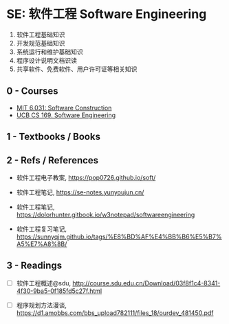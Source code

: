 # SE: 软件工程 Software Engineering

1.  软件工程基础知识
2.  开发规范基础知识
3.  系统运行和维护基础知识
4.  程序设计说明文档识读
5.  共享软件、免费软件、用户许可证等相关知识

## 0 - Courses

-   [MIT 6.031: Software Construction](https://web.mit.edu/6.031/)
-   [UCB CS 169. Software Engineering](https://www2.eecs.berkeley.edu/Courses/CS169/)

## 1 - Textbooks / Books

## 2 - Refs / References

-   软件工程电子教案, <https://pop0726.github.io/soft/>

-   软件工程笔记, <https://se-notes.yunyoujun.cn/>
-   软件工程笔记, <https://dolorhunter.gitbook.io/w3notepad/softwareengineering>
-   软件工程复习笔记, <https://sunnyqjm.github.io/tags/%E8%BD%AF%E4%BB%B6%E5%B7%A5%E7%A8%8B/>

## 3 - Readings

-   [ ] 软件工程概述@sdu, <http://course.sdu.edu.cn/Download/03f8f1c4-8341-4f30-9ba5-0f185fd5c27f.html>
-   [ ] 程序规划方法漫谈, <https://d1.amobbs.com/bbs_upload782111/files_18/ourdev_481450.pdf>

